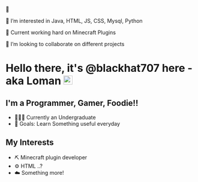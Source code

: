 👋 

👀 I’m interested in Java, HTML, JS, CSS, Mysql, Python

🌱 Current working hard on Minecraft Plugins

💞️ I’m looking to collaborate on different projects

# Hello there, it's @blackhat707 here - aka Loman  <img src="https://user-images.githubusercontent.com/1303154/88677602-1635ba80-d120-11ea-84d8-d263ba5fc3c0.gif" width="24px" height="24px" alt="hi">

## I'm a Programmer, Gamer, Foodie!!

- 👨🏻‍🎓 Currently an Undergraduate 
- 🥅 Goals: Learn Something useful everyday

## My Interests 
- ⛏ Minecraft plugin developer
- ⚙️ HTML ..?
- ☁️ Something more!
